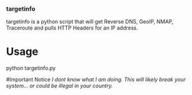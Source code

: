 ### targetinfo

targetinfo is a python script that will get Reverse DNS, GeoIP, NMAP, Traceroute and pulls HTTP Headers for an IP address.


# Usage

python targetinfo.py


#Important Notice
*I dont know what I am doing. This will likely break your system... or could be illegal in your country.* 
